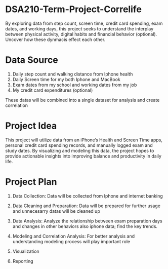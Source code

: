 # DSA210-Term-Project-Correlife
By exploring data from step count, screen time, credit card spending, exam dates, and working days, this project seeks to understand the interplay between physical activity, digital habits and financial behavior (optional). Uncover how these dynmacis effect each other.


# Data Source
1) Daily step count and walking distance from Iphone health
2) Daily Screen time for my both Iphone and MacBook 
3) Exam dates from my school and working dates from my job
4) My credit card expenditures (optional)

These datas will be combined into a single dataset for analysis and create correlation

# Project Idea
This project will utilize data from an iPhone’s Health and Screen Time apps, personal credit card spending records, and manually logged exam and study dates.
By visualizing and modeling this data, the project hopes to provide actionable insights into improving balance and productivity in daily life.

# Project Plan
1. Data Collection:
Data will be collected from Iphone and internet banking
   
2. Data Cleaning and Preparation:
Data will be prepared for further usage and unnecesarry datas will be cleaned up
   
3. Data Analysis:
Analyze the relationship between exam preparation days and changes in other behaviors also iphone data; find the key trends.
   
4. Modeling and Correlation Analysis:
For better analysis and understanding modeling process will play important role
   
5. Visualization
   
   
6. Reporting
